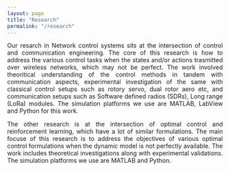 ```yaml
---
layout: page
title: "Research"
permalink: "/research"
---
```


<p style="text-align: justify;">
Our resarch in Network control systems sits at the intersection of control and communication engineering. The core of this research is how to address the various control tasks when the states and/or actions trasmitted over wireless networks, which may not be perfect. The work involved theoritical understanding of the control methods in tandem with communication aspects, experimental investigation of the same with classical control setups such as rotory servo, dual rotor aero etc, and communication setups such as Software defined radios (SDRs), Long range (LoRa) modules. The simulation platforms we use are MATLAB, LabView and Python for this work.
</p>

<p style="text-align: justify;">
The other research is at the intersection of optimal control and reinforcement learning, which have a lot of similar formulations. The main focuse of this research is to address the objectives of various optimal control formulations when the dynamic model is not perfectly available. The work includes theoretical investigations along with experimental validations. The simulation platforms we use are MATLAB and Python.
</p>

<!--The questions at the core of my research are also central in machine learning and AI: foundation and large-language models have recently unlocked unprecedented opportunities for providing our robots with common sense and long-term reasoning, but have also highlighted the lack of optimization methods that can reliably and automatically generate large amounts of high-quality training data.

The main outcome of my PhD has been [Graphs of Convex Sets (GCS)](https://arxiv.org/pdf/2101.11565): a modelling and decision-making framework that efficiently combines graph search and convex optimization.
Formally, a GCS is a directed graph where the position of each vertex is a continuous variable constrained in a convex set, and the length of an edge is a convex function of the position of its endpoints.
Almost any problem in graph theory can be extended to GCS in a natural way, yielding a new class of problems with a wide range of applications.
My main contribution has been a general methodology to reformulate any GCS problem as a compact mixed-integer program with very tight convex relaxation.

The shortest-path problem in GCS is especially important in robotics, since it encompasses as special cases many trajectory-optimization and motion-planning problems.
Through a single convex program, we can now design [globally optimal trajectories for a car traversing a maze in minimum time, or solve intricate bi-manual manipulation problems](https://www.science.org/doi/10.1126/scirobotics.adf7843).

[Our laboratory](http://groups.csail.mit.edu/locomotion/) is mainly focused on robotics.
We use cutting-edge numerical optimization to solve manipulation and locomotion problems.
Never before has robotics posed such challenging and stimulating issues: our ambitious goal is to solve them using rigorous mathematics. -->
